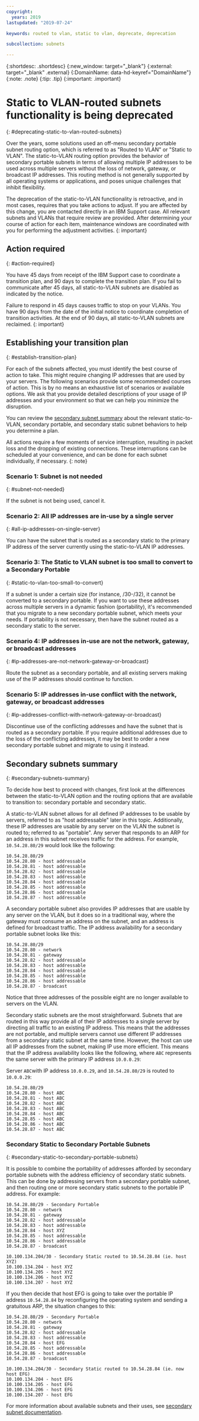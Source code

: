 ```yaml
---
copyright:
  years: 2019
lastupdated: "2019-07-24"

keywords: routed to vlan, static to vlan, deprecate, deprecation

subcollection: subnets

---
```


{:shortdesc: .shortdesc}
{:new_window: target="_blank"}
{:external: target="_blank" .external}
{:DomainName: data-hd-keyref="DomainName"}
{:note: .note}
{:tip: .tip}
{:important: .important}

# Static to VLAN-routed subnets functionality is being deprecated
{: #deprecating-static-to-vlan-routed-subnets}

Over the years, some solutions used an off-menu secondary portable subnet routing option, which is referred to as "Routed to VLAN" or "Static to VLAN". The static-to-VLAN routing option provides the behavior of secondary portable subnets in terms of allowing multiple IP addresses to be used across multiple servers without the loss of network, gateway, or broadcast IP addresses. This routing method is not generally supported by all operating systems or applications, and poses unique challenges that inhibit flexibility.

The deprecation of the static-to-VLAN functionality is retroactive, and in most cases, requires that you take actions to adjust. If you are affected by this change, you are contacted directly in an IBM Support case. All relevant subnets and VLANs that require review are provided. After determining your course of action for each item, maintenance windows are coordinated with you for performing the adjustment activities.
{: important}

## Action required
{: #action-required}

You have 45 days from receipt of the IBM Support case to coordinate a transition plan, and 90 days to complete the transition plan. If you fail to communicate after 45 days, all static-to-VLAN subnets are disabled as indicated by the notice.

Failure to respond in 45 days causes traffic to stop on your VLANs. You have 90 days from the date of the initial notice to coordinate completion of transition activities. At the end of 90 days, all static-to-VLAN subnets are reclaimed.
{: important}

## Establishing your transition plan
{: #establish-transition-plan}

For each of the subnets affected, you must identify the best course of action to take. This might require changing IP addresses that are used by your servers. The following scenarios provide some recommended courses of action. This is by no means an exhaustive list of scenarios or available options. We ask that you provide detailed descriptions of your usage of IP addresses and your environment so that we can help you minimize the disruption.

You can review the [secondary subnet summary](#secondary-subnets-summary) about the relevant static-to-VLAN, secondary portable, and secondary static subnet behaviors to help you determine a plan.

All actions require a few moments of service interruption, resulting in packet loss and the dropping of existing connections. These interruptions can be scheduled at your convenience, and can be done for each subnet individually, if necessary.
{: note}


### Scenario 1: Subnet is not needed
{: #subnet-not-needed}

If the subnet is not being used, cancel it.

### Scenario 2: All IP addresses are in-use by a single server
{: #all-ip-addresses-on-single-server}

You can have the subnet that is routed as a secondary static to the primary IP address of the server currently using the static-to-VLAN IP addresses.


### Scenario 3: The Static to VLAN subnet is too small to convert to a Secondary Portable
{: #static-to-vlan-too-small-to-convert}

If a subnet is under a certain size (for instance, /30-/32), it cannot be converted to a secondary portable. If you want to use these addresses across multiple servers in a dynamic fashion (portability), it's recommended that you migrate to a new secondary portable subnet, which meets your needs. If portability is not necessary, then have the subnet routed as a secondary static to the server.

### Scenario 4: IP addresses in-use are not the network, gateway, or broadcast addresses
{: #ip-addresses-are-not-network-gateway-or-broadcast}

Route the subnet as a secondary portable, and all existing servers making use of the IP addresses should continue to function.

### Scenario 5: IP addresses in-use conflict with the network, gateway, or broadcast addresses
{: #ip-addresses-conflict-with-network-gateway-or-broadcast}

Discontinue use of the conflicting addresses and have the subnet that is routed as a secondary portable. If you require additional addresses due to the loss of the conflicting addresses, it may be best to order a new secondary portable subnet and migrate to using it instead.

## Secondary subnets summary
{: #secondary-subnets-summary}

To decide how best to proceed with changes, first look at the differences between the static-to-VLAN option and the routing options that are available to transition to: secondary portable and secondary static.

A static-to-VLAN subnet allows for all defined IP addresses to be usable by servers, referred to as "host addressable" later in this topic. Additionally, these IP addresses are usable by any server on the VLAN the subnet is routed to; referred to as "portable". Any server that responds to an ARP for an address in this subnet receives traffic for the address. For example, `10.54.28.80/29` would look like the following:

```
10.54.28.80/29
10.54.28.80 - host addressable
10.54.28.81 - host addressable
10.54.28.82 - host addressable
10.54.28.83 - host addressable
10.54.28.84 - host addressable
10.54.28.85 - host addressable
10.54.28.86 - host addressable
10.54.28.87 - host addressable
```

A secondary portable subnet also provides IP addresses that are usable by any server on the VLAN, but it does so in a traditional way, where the gateway must consume an address on the subnet, and an address is defined for broadcast traffic. The IP address availability for a secondary portable subnet looks like this:

```
10.54.28.80/29
10.54.28.80 - network
10.54.28.81 - gateway
10.54.28.82 - host addressable
10.54.28.83 - host addressable
10.54.28.84 - host addressable
10.54.28.85 - host addressable
10.54.28.86 - host addressable
10.54.28.87 - broadcast
```

Notice that three addresses of the possible eight are no longer available to servers on the VLAN.

Secondary static subnets are the most straightforward. Subnets that are routed in this way provide all of their IP addresses to a single server by directing all traffic to an existing IP address. This means that the addresses are not portable, and multiple servers cannot use different IP addresses from a secondary static subnet at the same time. However, the host can use all IP addresses from the subnet, making IP use more efficient. This means that the IP address availability looks like the following, where `ABC` represents the same server with the primary IP address `10.0.0.29`:

Server `ABC`with IP address `10.0.0.29`, and `10.54.28.80/29` is routed to `10.0.0.29`:


```
10.54.28.80/29
10.54.28.80 - host ABC
10.54.28.81 - host ABC
10.54.28.82 - host ABC
10.54.28.83 - host ABC
10.54.28.84 - host ABC
10.54.28.85 - host ABC
10.54.28.86 - host ABC
10.54.28.87 - host ABC
```

### Secondary Static to Secondary Portable Subnets
{: #secondary-static-to-secondary-portable-subnets}

It is possible to combine the portability of addresses afforded by secondary portable subnets with the address efficiency of secondary static subnets. This can be done by addressing servers from a secondary portable subnet, and then routing one or more secondary static subnets to the portable IP address. For example:


```
10.54.28.80/29 - Secondary Portable
10.54.28.80 - network
10.54.28.81 - gateway
10.54.28.82 - host addressable
10.54.28.83 - host addressable
10.54.28.84 - host XYZ
10.54.28.85 - host addressable
10.54.28.86 - host addressable
10.54.28.87 - broadcast
```


```
10.100.134.204/30 - Secondary Static routed to 10.54.28.84 (ie. host XYZ)
10.100.134.204 - host XYZ
10.100.134.205 - host XYZ
10.100.134.206 - host XYZ
10.100.134.207 - host XYZ
```

If you then decide that host EFG is going to take over the portable IP address `10.54.28.84` by reconfiguring the operating system and sending a gratuitous ARP, the situation changes to this:


```
10.54.28.80/29 - Secondary Portable
10.54.28.80 - network
10.54.28.81 - gateway
10.54.28.82 - host addressable
10.54.28.83 - host addressable
10.54.28.84 - host EFG
10.54.28.85 - host addressable
10.54.28.86 - host addressable
10.54.28.87 - broadcast
```


```
10.100.134.204/30 - Secondary Static routed to 10.54.28.84 (ie. now host EFG)
10.100.134.204 - host EFG
10.100.134.205 - host EFG
10.100.134.206 - host EFG
10.100.134.207 - host EFG
```

For more information about available subnets and their uses, see [secondary subnet documentation](/docs/subnets?topic=subnets-about-subnets-and-ips#secondary-subnets).
